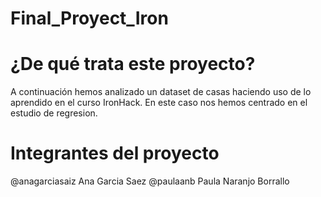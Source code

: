 # Final_Proyect_Iron
# ¿De qué trata este proyecto?
A continuación hemos analizado un dataset de casas haciendo uso de lo aprendido en el curso IronHack. 
En este caso nos hemos centrado en el estudio de regresion.
# Integrantes del proyecto
  @anagarciasaiz Ana Garcia Saez
  @paulaanb Paula Naranjo Borrallo
